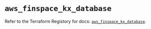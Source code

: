 # `aws_finspace_kx_database`

Refer to the Terraform Registory for docs: [`aws_finspace_kx_database`](https://registry.terraform.io/providers/hashicorp/aws/5.12.0/docs/resources/finspace_kx_database).
